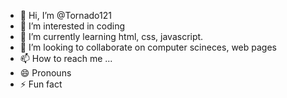 - 👋 Hi, I’m @Tornado121
- 👀 I’m interested in coding
- 🌱 I’m currently learning html, css, javascript.
- 💞️ I’m looking to collaborate on computer scineces, web pages
- 📫 How to reach me ...
- 😄 Pronouns
- ⚡ Fun fact

<!---
Tornado121/Tornado121 is a ✨ special ✨ repository because its `README.md` (this file) appears on your GitHub profile.
You can click the Preview link to take a look at your changes.
--->
